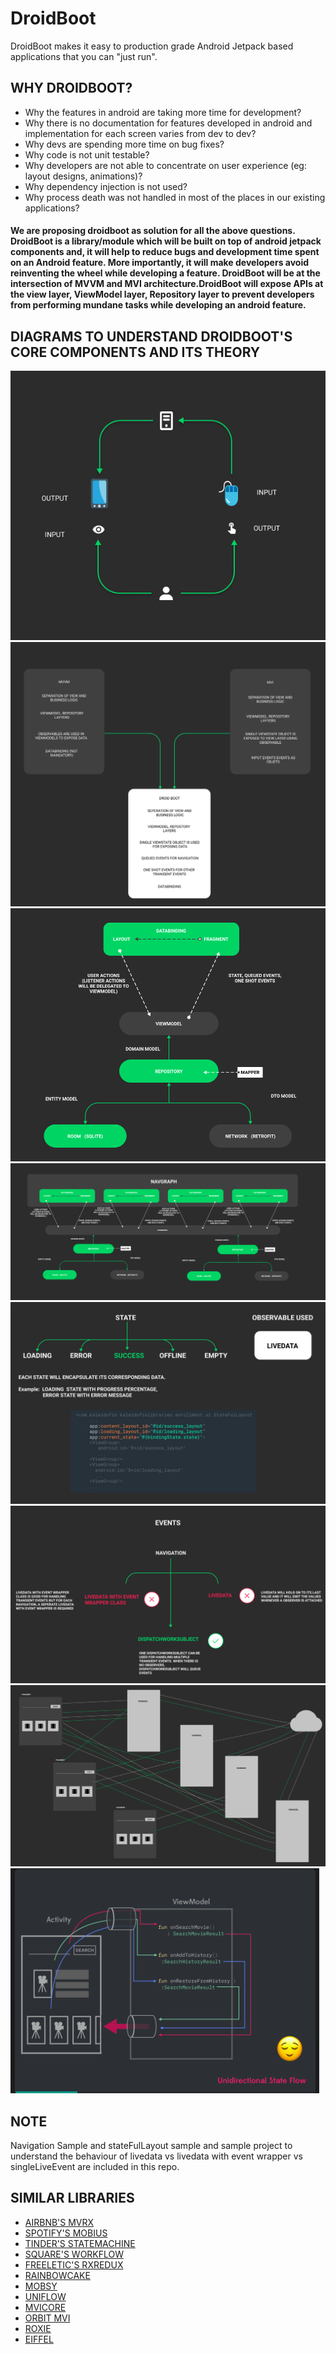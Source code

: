 # DroidBoot
DroidBoot makes it easy to production grade Android Jetpack based applications that you can "just run".

 
 ## WHY DROIDBOOT?
   *  Why the features in android are taking more time for development?
   *  Why there is no documentation for features developed in android and implementation for each screen varies from dev to dev?
   *  Why devs are spending more time on bug fixes?
   *  Why code is not unit testable?
   *  Why developers are not able to concentrate on user experience (eg: layout designs, animations)?
   *  Why dependency injection is not used?
   *  Why process death was not handled in most of the places in our existing applications?
  
     
  #### We are proposing droidboot as solution for all the above questions.  DroidBoot is a library/module which will be built on top of android jetpack components and, it will help to reduce bugs and development time spent on an Android feature. More importantly, it will make developers avoid reinventing the wheel while developing a feature. DroidBoot will be at the intersection of MVVM and MVI architecture.DroidBoot will expose APIs at the view layer, ViewModel layer, Repository layer to prevent developers from performing mundane tasks while developing an android feature.
      



## DIAGRAMS TO UNDERSTAND DROIDBOOT'S CORE COMPONENTS AND ITS THEORY
<img src="./droidBoot assets/MVI.jpg">
<img src="./droidBoot assets/droidboot-arch.jpg">
<img src="./droidBoot assets/simple-arch-diagram.jpg">
<img src="./droidBoot assets/complex-arch.jpg">
<img src="./droidBoot assets/statefullayout.jpg">
<img src="./droidBoot assets/events.jpg">
<img src="./droidBoot assets/mvvm-existing.jpg">
<img src="./droidBoot assets/droidboot-smiley.jpg">

## NOTE
   Navigation Sample and stateFulLayout sample and sample project to understand the behaviour of livedata vs livedata with event wrapper vs singleLiveEvent are included in this repo.
   
   

## SIMILAR LIBRARIES
* [AIRBNB'S MVRX](https://github.com/airbnb/MvRx)
* [SPOTIFY'S MOBIUS](https://github.com/spotify/mobius)
* [TINDER'S STATEMACHINE](https://github.com/Tinder/StateMachine)
* [SQUARE'S WORKFLOW](https://github.com/square/workflow)
* [FREELETIC'S RXREDUX](https://github.com/freeletics/RxRedux)
* [RAINBOWCAKE](https://rainbowcake.dev/)
* [MOBSY](https://github.com/sockeqwe/mosby)
* [UNIFLOW](https://github.com/uniflow-kt/uniflow-kt)
* [MVICORE](https://github.com/badoo/MVICore)
* [ORBIT MVI](https://github.com/babylonhealth/orbit-mvi)
* [ROXIE](https://github.com/ww-tech/roxie)
* [EIFFEL](https://github.com/etiennelenhart/Eiffel)
